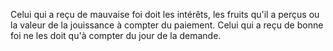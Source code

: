 Celui qui a reçu de mauvaise foi doit les intérêts, les fruits qu'il a perçus ou la valeur de la jouissance à compter du paiement. Celui qui a reçu de bonne foi ne les doit qu'à compter du jour de la demande.
